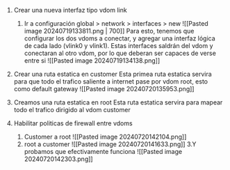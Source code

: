 1. Crear una nueva interfaz tipo vdom link
	1. Ir a configuración global > network > interfaces > new
	![[Pasted image 20240719133811.png | 700]]
	Para esto, tenemos que configurar los dos vdoms a conectar, y agregar una interfaz lógica de cada lado (vlink0 y vlink1). Estas interfaces saldrán del vdom y conectaran al otro vdom, por lo que deberan ser capaces de verse entre si
	![[Pasted image 20240719134138.png]]
	
2. Crear una ruta estatica en customer
	 Esta primea ruta estatica servira para que todo el trafico saliente a internet pase por vdom root, esto como default gateway
	 ![[Pasted image 20240720135953.png]]
3. Creamos una ruta estatica en root
	Esta ruta estatica servira para mapear todo el trafico dirigido al vdom customer

4. Habilitar politicas de firewall entre vdoms
	1. Customer a root
	![[Pasted image 20240720142104.png]]
	 2. root a customer
	![[Pasted image 20240720141633.png]]
	3.Y probamos que efectivamente funciona
	![[Pasted image 20240720142303.png]]
	 